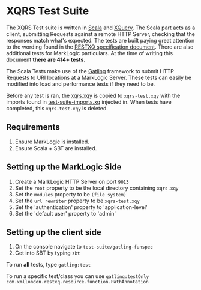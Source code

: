 # XQRS Test Suite

The XQRS Test suite is written in [Scala](https://scala-lang.org) and [XQuery](https://www.w3.org/TR/xquery-31/). The Scala part acts as a client, submitting Requests against a remote HTTP Server, checking that the responses match what's expected. The tests are built paying great attention to the wording found in the [RESTXQ specification document](http://exquery.github.io/exquery/exquery-restxq-specification/restxq-1.0-specification.html). There are also additional tests for MarkLogic particulars. At the time of writing this document **there are 414+ tests**.

The Scala Tests make use of the [Gatling](http://gatling.io) framework to submit HTTP Requests to URI locations at a MarkLogic Server. These tests can easily be modified into load and performance tests if they need to be.

Before any test is ran, the [xqrs.xqy](../xqrs.xqy) is copied to `xqrs-test.xqy` with the imports found in [test-suite-imports.xq](test-suite-imports.xq) injected in. When tests have completed, this `xqrs-test.xqy` is deleted.

## Requirements

1. Ensure MarkLogic is installed.
2. Ensure Scala + SBT are installed.

## Setting up the MarkLogic Side

1. Create a MarkLogic HTTP Server on port `9013`
2. Set the `root` property to be the local directory containing `xqrs.xqy`
3. Set the `modules` property to be `(file system)`
4. Set the `url rewriter` property to be `xqrs-test.xqy`
5. Set the 'authentication' property to 'application-level'
6. Set the 'default user' property to 'admin'

## Setting up the client side

1. On the console navigate to `test-suite/gatling-funspec`
2. Get into SBT by typing `sbt`

To run **all** tests, type `gatling:test`

To run a specific test/class you can use `gatling:testOnly com.xmllondon.restxq.resource.function.PathAnnotation`
